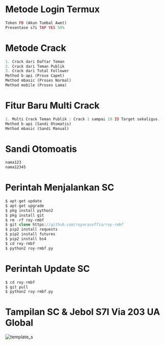 # Metode Login Termux
````php
Token FB (Akun Tumbal Awet)
Presentase s7i TAP YES 50%
````
# Metode Crack
````php
1. Crack dari Daftar Teman
2. Crack dari Teman Publik
3. Crack dari Total Follower
Method b-api (Prose Capet)
Method mbasic (Proses Normal)
Method mobile (Proses Lama)
````
# Fitur Baru Multi Crack
````php
1. Multi Crack Teman Publik : Crack 1 sampai 10 ID Target sekaligus.
Method b-api (Sandi Otomatis)
Method mbasic (Sandi Manual)
````
# Sandi Otomoatis
````php
nama123
nama12345
````
# Perintah Menjalankan SC
````php
$ apt-get update
$ apt-get upgrade
$ pkg install python2
$ pkg install git
$ rm -rf roy-rmbf
$ git clone https://github.com/royarasoffia/roy-rmbf
$ pip2 install requests
$ pip2 install futures
$ pip2 install bs4
$ cd roy-rmbf
$ python2 roy-rmbf.py
````
# Perintah Update SC
````php
$ cd roy-rmbf
$ git pull
$ python2 roy-rmbf.py
````
# Tampilan SC & Jebol S7I Via 203 UA Global
![template_s](https://github.com/royarasoffia/roy-rmbf/blob/main/Screenshot_20210707-220152288.jpg)
